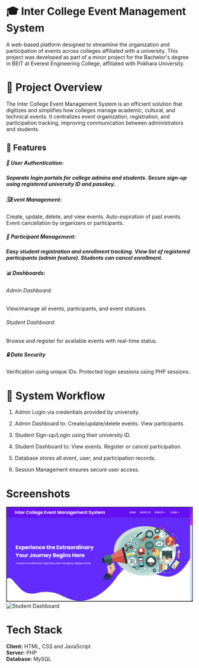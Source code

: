 # 🎓 Inter College Event Management System
A web-based platform designed to streamline the organization and participation of events across colleges affiliated with a university. This project was developed as part of a minor project for the Bachelor's degree in  BEIT at Everest Engineering College, affiliated with Pokhara University.


# 📌 Project Overview
The Inter College Event Management System is an efficient solution that digitizes and simplifies how colleges manage academic, cultural, and technical events. It centralizes event organization, registration, and participation tracking, improving communication between administrators and students.

## 🚀 Features
<h5>🔐 User Authentication:<h5>
Separate login portals for college admins and students.
Secure sign-up using registered university ID and passkey.

 <h5>🗓️Event Management:</h5>
Create, update, delete, and view events.
Auto-expiration of past events.
Event cancellation by organizers or participants.

<h5>👥 Participant Management:<h5>
Easy student registration and enrollment tracking.
View list of registered participants (admin feature).
Students can cancel enrollment.

<h5>📊 Dashboards:</h5>
<h6>Admin Dashboard:</h6> View/manage all events, participants, and event statuses.
<h6>Student Dashboard:</h6> Browse and register for available events with real-time status.

<h5>🔒 Data Security</h5>
Verification using unique IDs.
Protected login sessions using PHP sessions.


# 🧠 System Workflow

1. Admin Login via credentials provided by university.

2. Admin Dashboard to:
 Create/update/delete events.
 View participants.

3. Student Sign-up/Login using their university ID.

4. Student Dashboard to:
 View events.
 Register or cancel participation.

5. Database stores all event, user, and participation records.

6. Session Management ensures secure user access.


# Screenshots

![HomePage](https://github.com/MohanBahadurSaud/Inter-College-Event-Management-System/blob/master/images/HomePage.png)
![Student Dashboard](screenshots/student_dashboard.png)


# Tech Stack

**Client:** HTML, CSS and JavaScript <br>
**Server:** PHP <br>
**Database:** MySQL



